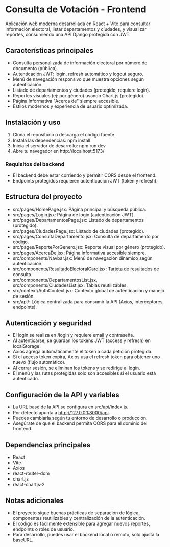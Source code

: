 # Consulta de Votación - Frontend

Aplicación web moderna desarrollada en React + Vite para consultar información electoral, listar departamentos y ciudades, y visualizar reportes, consumiendo una API Django protegida con JWT.

## Características principales

- Consulta personalizada de información electoral por número de documento (pública).
- Autenticación JWT: login, refresh automático y logout seguro.
- Menú de navegación responsivo que muestra opciones según autenticación.
- Listado de departamentos y ciudades (protegido, requiere login).
- Reportes visuales (ej: por género) usando Chart.js (protegido).
- Página informativa "Acerca de" siempre accesible.
- Estilos modernos y experiencia de usuario optimizada.

## Instalación y uso

1. Clona el repositorio o descarga el código fuente.
2. Instala las dependencias:
   npm install
3. Inicia el servidor de desarrollo:
   npm run dev
4. Abre tu navegador en http://localhost:5173/

### Requisitos del backend
- El backend debe estar corriendo y permitir CORS desde el frontend.
- Endpoints protegidos requieren autenticación JWT (token y refresh).

## Estructura del proyecto

- src/pages/HomePage.jsx: Página principal y búsqueda pública.
- src/pages/Login.jsx: Página de login (autenticación JWT).
- src/pages/DepartamentosPage.jsx: Listado de departamentos (protegido).
- src/pages/CiudadesPage.jsx: Listado de ciudades (protegido).
- src/pages/ConsultaDepartamento.jsx: Consulta de departamento por código.
- src/pages/ReportePorGenero.jsx: Reporte visual por género (protegido).
- src/pages/AcercaDe.jsx: Página informativa accesible siempre.
- src/components/Navbar.jsx: Menú de navegación dinámico según autenticación.
- src/components/ResultadoElectoralCard.jsx: Tarjeta de resultados de consulta.
- src/components/DepartamentosList.jsx, src/components/CiudadesList.jsx: Tablas reutilizables.
- src/context/AuthContext.jsx: Contexto global de autenticación y manejo de sesión.
- src/api/: Lógica centralizada para consumir la API (Axios, interceptores, endpoints).

## Autenticación y seguridad

- El login se realiza en /login y requiere email y contraseña.
- Al autenticarse, se guardan los tokens JWT (access y refresh) en localStorage.
- Axios agrega automáticamente el token a cada petición protegida.
- Si el access token expira, Axios usa el refresh token para obtener uno nuevo (flujo automático).
- Al cerrar sesión, se eliminan los tokens y se redirige al login.
- El menú y las rutas protegidas solo son accesibles si el usuario está autenticado.

## Configuración de la API y variables

- La URL base de la API se configura en src/api/index.js.
- Por defecto apunta a http://127.0.0.1:8000/api.
- Puedes cambiarla según tu entorno de desarrollo o producción.
- Asegúrate de que el backend permita CORS para el dominio del frontend.

## Dependencias principales

- React
- Vite
- Axios
- react-router-dom
- chart.js
- react-chartjs-2

## Notas adicionales

- El proyecto sigue buenas prácticas de separación de lógica, componentes reutilizables y centralización de la autenticación.
- El código es fácilmente extensible para agregar nuevos reportes, endpoints o roles de usuario.
- Para desarrollo, puedes usar el backend local o remoto, solo ajusta la baseURL.
